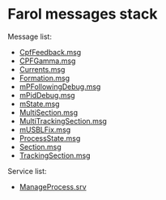# Farol messages stack

Message list:
* [CpfFeedback.msg](CpfFeedback.md)
* [CPFGamma.msg](CPFGamma.md)
* [Currents.msg](Currents.md)
* [Formation.msg](Formation.md)
* [mPFollowingDebug.msg](mPFollowingDebug.md)
* [mPidDebug.msg](mPidDebug.md)
* [mState.msg](mState.md)
* [MultiSection.msg](MultiSection.md)
* [MultiTrackingSection.msg](MultiTrackingSection.md)
* [mUSBLFix.msg](mUSBLFix.md)
* [ProcessState.msg](ProcessState.md)
* [Section.msg](Section.md)
* [TrackingSection.msg](TrackingSection.md)

Service list:
* [ManageProcess.srv](ManageProcess.md)